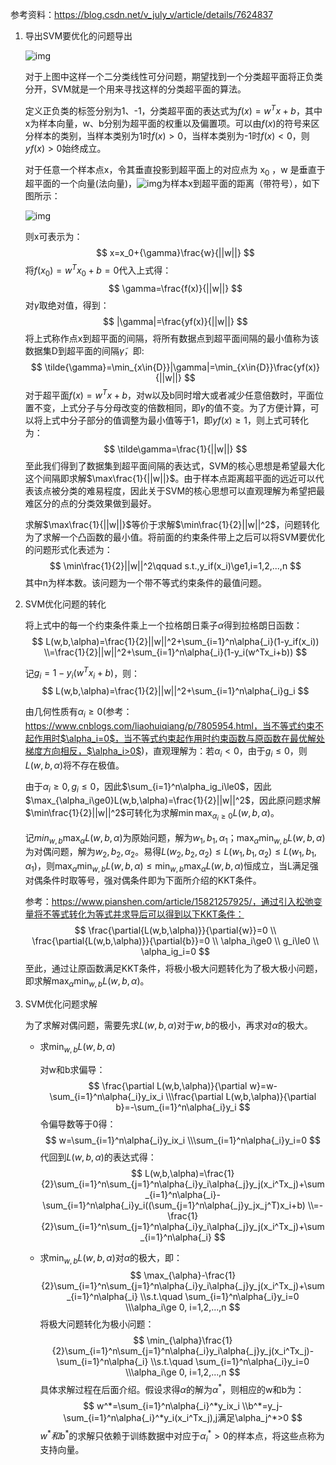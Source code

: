 参考资料：https://blog.csdn.net/v_july_v/article/details/7624837

1. 导出SVM要优化的问题导出

   ![img](https://img-blog.csdn.net/20140829134124453)

   对于上图中这样一个二分类线性可分问题，期望找到一个分类超平面将正负类分开，SVM就是一个用来寻找这样的分类超平面的算法。

   定义正负类的标签分别为1、-1，分类超平面的表达式为$f(x)=w^Tx+b$，其中x为样本向量，w、b分别为超平面的权重以及偏置项。可以由$f(x)$的符号来区分样本的类别，当样本类别为1时$f(x)>0$，当样本类别为-1时$f(x)<0$，则$yf(x)>0$始终成立。

   对于任意一个样本点x，令其垂直投影到超平面上的对应点为 x<sub>0</sub> ，w 是垂直于超平面的一个向量(法向量)，![img](https://img-blog.csdn.net/20140829135315499)为样本x到超平面的距离（带符号），如下图所示：

   ![img](http://blog.pluskid.org/wp-content/uploads/2010/09/geometric_margin.png)

   则x可表示为：
   $$
   x=x_0+{\gamma}\frac{w}{||w||}
   $$
   将$f(x_0)=w^Tx_0+b=0$代入上式得：
   $$
   \gamma=\frac{f(x)}{||w||}
   $$
   对$\gamma$取绝对值，得到：
   $$
   |\gamma|=\frac{yf(x)}{||w||}
   $$
   将上式称作点x到超平面的间隔，将所有数据点到超平面间隔的最小值称为该数据集D到超平面的间隔$\tilde{\gamma}$，即:
   $$
   \tilde{\gamma}=\min_{x\in{D}}|\gamma|=\min_{x\in{D}}\frac{yf(x)}{||w||}
   $$
   对于超平面$f(x)=w^Tx+b$，对w以及b同时增大或者减少任意倍数时，平面位置不变，上式分子与分母改变的倍数相同，即$\tilde\gamma$的值不变。为了方便计算，可以将上式中分子部分的值调整为最小值等于1，即$yf(x)\ge1$，则上式可转化为：
   $$
   \tilde\gamma=\frac{1}{||w||}
   $$
   至此我们得到了数据集到超平面间隔的表达式，SVM的核心思想是希望最大化这个间隔即求解$\max\frac{1}{||w||}$。由于样本点距离超平面的远近可以代表该点被分类的难易程度，因此关于SVM的核心思想可以直观理解为希望把最难区分的点的分类效果做到最好。

   求解$\max\frac{1}{||w||}$等价于求解$\min\frac{1}{2}||w||^2$，问题转化为了求解一个凸函数的最小值。将前面的约束条件带上之后可以将SVM要优化的问题形式化表述为：
   $$
   \min\frac{1}{2}||w||^2\qquad s.t.,y_if(x_i)\ge1,i=1,2,...,n
   $$
   其中n为样本数。该问题为一个带不等式约束条件的最值问题。

2. SVM优化问题的转化

   将上式中的每一个约束条件乘上一个拉格朗日乘子$\alpha$得到拉格朗日函数：
   $$
   L(w,b,\alpha)=\frac{1}{2}||w||^2+\sum_{i=1}^n\alpha{_i}(1-y_if(x_i))
   \\=\frac{1}{2}||w||^2+\sum_{i=1}^n\alpha{_i}(1-y_i(w^Tx_i+b))
   $$

   记$g_i=1-y_i(w^Tx_i+b)$，则：
   $$
   L(w,b,\alpha)=\frac{1}{2}||w||^2+\sum_{i=1}^n\alpha{_i}g_i
   $$

   由几何性质有$\alpha_i\ge0$(参考：https://www.cnblogs.com/liaohuiqiang/p/7805954.html，当不等式约束不起作用时$\alpha_i=0$，当不等式约束起作用时约束函数与原函数在最优解处梯度方向相反，$\alpha_i>0$)，直观理解为：若$\alpha_i<0$，由于$g_i\le0$，则$L(w,b,\alpha)$将不存在极值。

   由于$\alpha_i\ge0,g_i\le0$，因此$\sum_{i=1}^n\alpha_ig_i\le0$，因此$\max_{\alpha_i\ge0}L(w,b,\alpha)=\frac{1}{2}||w||^2$，因此原问题求解$\min\frac{1}{2}||w||^2$可转化为求解$\min\max_{\alpha_i\ge0}L(w,b,\alpha)$。

   记$min_{w,b}\max_{\alpha}L(w,b,\alpha)$为原始问题，解为$w_1,b_1,\alpha_1$；$\max_{\alpha}\min_{w,b}L(w,b,\alpha)$为对偶问题，解为$w_2,b_2,\alpha_2$。易得$L(w_2,b_2,\alpha_2)\le L(w_1,b_1,\alpha_2) \le L(w_1,b_1,\alpha_1)$，则$\max_{\alpha}\min_{w,b}L(w,b,\alpha)\le\min_{w,b}\max_{\alpha}L(w,b,\alpha)$恒成立，当L满足强对偶条件时取等号，强对偶条件即为下面所介绍的KKT条件。

   参考：https://www.pianshen.com/article/15821257925/，通过引入松弛变量将不等式转化为等式并求导后可以得到以下KKT条件：
   $$
   \frac{\partial{L(w,b,\alpha)}}{\partial{w}}=0
   \\ \frac{\partial{L(w,b,\alpha)}}{\partial{b}}=0
   \\ \alpha_i\ge0
   \\ g_i\le0
   \\ \alpha_ig_i=0
   $$
   至此，通过让原函数满足KKT条件，将极小极大问题转化为了极大极小问题，即求解$\max_{\alpha}\min_{w,b}L(w,b,\alpha)$。

3. SVM优化问题求解

   为了求解对偶问题，需要先求$L(w,b,\alpha)$对于$w,b$的极小，再求对$\alpha$的极大。
   
   - 求$\min_{w,b}L(w,b,\alpha)$
   
     对w和b求偏导：
     $$
     \frac{\partial L(w,b,\alpha)}{\partial w}=w-\sum_{i=1}^n\alpha{_i}y_ix_i
     \\\frac{\partial L(w,b,\alpha)}{\partial b}=-\sum_{i=1}^n\alpha{_i}y_i
     $$
     令偏导数等于0得：
     $$
     w=\sum_{i=1}^n\alpha{_i}y_ix_i
     \\\sum_{i=1}^n\alpha{_i}y_i=0
     $$
     代回到$L(w,b,\alpha)$的表达式得：
     $$
     L(w,b,\alpha)=\frac{1}{2}\sum_{i=1}^n\sum_{j=1}^n\alpha{_i}y_i\alpha{_j}y_j(x_i^Tx_j)+\sum_{i=1}^n\alpha{_i}-\sum_{i=1}^n\alpha{_i}y_i((\sum_{j=1}^n\alpha{_j}y_jx_j^T)x_i+b)
     \\=-\frac{1}{2}\sum_{i=1}^n\sum_{j=1}^n\alpha{_i}y_i\alpha{_j}y_j(x_i^Tx_j)+\sum_{i=1}^n\alpha{_i}
     $$
   
   - 求$\min_{w,b}L(w,b,\alpha)$对$\alpha$的极大，即：
     $$
     \max_{\alpha}-\frac{1}{2}\sum_{i=1}^n\sum_{j=1}^n\alpha{_i}y_i\alpha{_j}y_j(x_i^Tx_j)+\sum_{i=1}^n\alpha{_i}
     \\s.t.\quad \sum_{i=1}^n\alpha{_i}y_i=0
     \\\alpha_i\ge 0, i=1,2,...,n
     $$
     将极大问题转化为极小问题：
     $$
     \min_{\alpha}\frac{1}{2}\sum_{i=1}^n\sum_{j=1}^n\alpha{_i}y_i\alpha{_j}y_j(x_i^Tx_j)-\sum_{i=1}^n\alpha{_i}
     \\s.t.\quad \sum_{i=1}^n\alpha{_i}y_i=0
     \\\alpha_i\ge 0, i=1,2,...,n
     $$
     具体求解过程在后面介绍。假设求得$\alpha$的解为$\alpha^*$，则相应的w和b为：
     $$
     w^*=\sum_{i=1}^n\alpha{_i}^*y_ix_i
     \\b^*=y_j-\sum_{i=1}^n\alpha{_i}^*y_i(x_i^Tx_j),j满足\alpha_j^*>0
     $$
     $w^*和b^*$的求解只依赖于训练数据中对应于$\alpha_i^*>0$的样本点，将这些点称为支持向量。
   
   
   
   